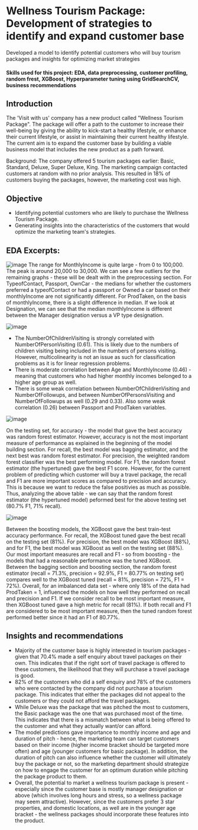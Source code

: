 # Wellness Tourism Package: Development of strategies to identify and expand customer base
Developed a model to identify potential customers who will buy tourism packages and insights for optimizing market strategies

#### Skills used for this project: EDA, data preprocessing, customer profiling, random frest, XGBoost, Hyperparameter tuning using GridSearchCV, business recommendations

## Introduction
The 'Visit with us' company has a new product called "Wellness Tourism Package". The package will offer a path to the customer to increase their well-being by giving the ability to kick-start a healthy lifestyle, or enhance their current lifestyle, or assist in maintaining their current healthy lifestyle. The current aim is to expand the customer base by building a viable business model that includes the new product as a path forward.

Background: The company offered 5 tourism packages earlier: Basic, Standard, Deluxe, Super Deluxe, King. The marketing campaign contacted customers at random with no prior analysis. This resulted in 18% of customers buying the packages, however, the marketing cost was high.

## Objective
- Identifying potential customers who are likely to purchase the Wellness Tourism Package.
- Generating insights into the characteristics of the customers that would optimize the marketing team's strategies.

## EDA Excerpts: 
![image](https://user-images.githubusercontent.com/83994337/164950795-3966b9c9-4d16-478c-afc8-05265a79bdbb.png)
The range for MonthlyIncome is quite large - from 0 to 100,000. The peak is around 20,000 to 30,000. We can see a few outliers for the remaining graphs - these will be dealt with in the preprocessing section. For TypeofContact, Passport, OwnCar - the medians for whether the customers preferred a typeofContact or had a passport or Owned a car based on their monthlyIncome are not significantly different. For ProdTaken, on the basis of monthlyIncome, there is a slight difference in median. If we look at Designation, we can see that the median monthlyIncome is different between the Manager designation versus a VP type designation.

![image](https://user-images.githubusercontent.com/83994337/164950815-d308bbdc-f2f9-4471-9957-02ed5237c6b0.png)
- The NumberOfChildrenVisiting is strongly correlated with NumberOfPersonVisiting (0.61). This is likely due to the numbers of children visiting being included in the numbers of persons visiting. However, multicolinearity is not an issue as such for classification problems as it is for linear regression problems.
- There is moderate correlation between Age and MonthlyIncome (0.46) - meaning that customers who had higher monthly incomes belonged to a higher age group as well.
- There is some weak correlation between NumberOfChildrenVisiting and NumberOfFollowups, and between NumberOfPersonsVisiting and NumberOfFollowups as well (0.29 and 0.33). Also some weak correlation (0.26) between Passport and ProdTaken variables.

![image](https://user-images.githubusercontent.com/83994337/164950846-02b746df-cbee-4a5e-ba16-4416ed711555.png)

On the testing set, for accuracy - the model that gave the best accuracy was random forest estimator. However, accuracy is not the most important measure of performance as explained in the beginning of the model building section. For recall, the best model was bagging estimator, and the next best was random forest estimator. For precision, the weighted random forest classifier was the best performing model. For F1, the random forest estimator (the hypertuned) gave the best F1 score.
However, for the current problem of predicting which customer will buy a travel package, the recall and F1 are more important scores as compared to precision and accuracy. This is because we want to reduce the false positivies as much as possible. Thus, analyzing the above table - we can say that the random forest estimator (the hypertuned model) peformed best for the above testing set (80.7% F1, 71% recall).

![image](https://user-images.githubusercontent.com/83994337/164950861-7730fa0c-dfbc-45b2-8bea-591da4a67744.png)

Between the boosting models, the XGBoost gave the best train-test accuracy performance. For recall, the XGBoost tuned gave the best recall on the testing set (81%). For precision, the best model was XGBoost (88%), and for F1, the best model was XGBoost as well on the testing set (88%). Our most important measures are recall and F1 - so from boosting - the models that had a reasonable performance was the tuned XGBoost.
Between the bagging section and boosting section, the random forest estimator (recall = 71.3%, precision = 92.9%, F1 = 80.77% on testing set) compares well to the XGBoost tuned (recall = 81%, precision = 72%, F1 = 72%).
Overall, for an imbalanced data set - where only 18% of the data had ProdTaken = 1, influenced the models on how well they performed on recall and precision and F1.
If we consider recall to be most important measure, then XGBoost tuned gave a high metric for recall (81%). If both recall and F1 are considered to be most important measure, then the tuned random forest performed better since it had an F1 of 80.77%.

## Insights and recommendations
- Majority of the customer base is highly interested in tourism packages - given that 70.4% made a self enquiry about travel packages on their own. This indicates that if the right sort of travel package is offered to these customers, the likelihood that they will purchase a travel package is good.
- 82% of the customers who did a self enquiry and 78% of the customers who were contacted by the company did not purchase a tourism package. This indicates that either the packages did not appeal to the customers or they could not afford the travel packages.
- While Deluxe was the package that was pitched the most to customers, the Basic package was the one that was purchased most of the time. This indicates that there is a mismatch between what is being offered to the customer and what they actually want/or can afford.
- The model predictions gave importance to monthly income and age and duration of pitch - hence, the marketing team can target customers based on their income (higher income bracket should be targeted more often) and age (younger customers for basic package). In addition, the duration of pitch can also influence whether the customer will ultimately buy the package or not, so the marketing department should strategize on how to engage the customer for an optimum duration while pitching the package product to them.
- Overall, the potential to market a wellness tourism package is present - especially since the customer base is mostly manager designation or above (which involves long hours and stress, so a wellness package may seem attractive). However, since the customers prefer 3 star properties, and domestic locations, as well are in the younger age bracket - the wellness packages should incorporate these features into the product.
